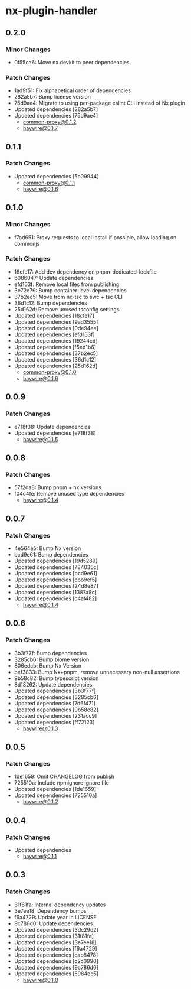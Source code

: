 # nx-plugin-handler

## 0.2.0

### Minor Changes

- 0f55ca6: Move nx devkit to peer dependencies

### Patch Changes

- 1ad9f51: Fix alphabetical order of dependencies
- 282a5b7: Bump license version
- 75d9ae4: Migrate to using per-package eslint CLI instead of Nx plugin
- Updated dependencies [282a5b7]
- Updated dependencies [75d9ae4]
  - common-proxy@0.1.2
  - haywire@0.1.7

## 0.1.1

### Patch Changes

- Updated dependencies [5c09944]
  - common-proxy@0.1.1
  - haywire@0.1.6

## 0.1.0

### Minor Changes

- f7ad651: Proxy requests to local install if possible, allow loading on commonjs

### Patch Changes

- 18cfe17: Add dev dependency on pnpm-dedicated-lockfile
- b086047: Update dependencies
- efd163f: Remove local files from publishing
- 3e72e79: Bump container-level dependencies
- 37b2ec5: Move from nx-tsc to swc + tsc CLI
- 36d1c12: Bump dependencies
- 25d162d: Remove unused tsconfig settings
- Updated dependencies [18cfe17]
- Updated dependencies [9ad3555]
- Updated dependencies [0de94ee]
- Updated dependencies [efd163f]
- Updated dependencies [19244cd]
- Updated dependencies [f5ed1b6]
- Updated dependencies [37b2ec5]
- Updated dependencies [36d1c12]
- Updated dependencies [25d162d]
  - common-proxy@0.1.0
  - haywire@0.1.6

## 0.0.9

### Patch Changes

- e718f38: Update dependencies
- Updated dependencies [e718f38]
  - haywire@0.1.5

## 0.0.8

### Patch Changes

- 57f2da8: Bump pnpm + nx versions
- f04c4fe: Remove unused type dependencies
  - haywire@0.1.4

## 0.0.7

### Patch Changes

- 4e564e5: Bump Nx version
- bcd9e61: Bump dependencies
- Updated dependencies [19d5289]
- Updated dependencies [784035c]
- Updated dependencies [bcd9e61]
- Updated dependencies [cbb9ef5]
- Updated dependencies [24d8e87]
- Updated dependencies [1387a8c]
- Updated dependencies [c4af482]
  - haywire@0.1.4

## 0.0.6

### Patch Changes

- 3b3f77f: Bump dependencies
- 3285cb6: Bump biome version
- 806edcb: Bump Nx Version
- bef3833: Bump Nx+pnpm, remove unnecessary non-null assertions
- 9b58c82: Bump typescript version
- 8d18262: Update dependencies
- Updated dependencies [3b3f77f]
- Updated dependencies [3285cb6]
- Updated dependencies [7d6f471]
- Updated dependencies [9b58c82]
- Updated dependencies [231acc9]
- Updated dependencies [ff72123]
  - haywire@0.1.3

## 0.0.5

### Patch Changes

- 1de1659: Omit CHANGELOG from publish
- 725510a: Include npmignore ignore file
- Updated dependencies [1de1659]
- Updated dependencies [725510a]
  - haywire@0.1.2

## 0.0.4

### Patch Changes

- Updated dependencies
  - haywire@0.1.1

## 0.0.3

### Patch Changes

- 31f81fa: Internal dependency updates
- 3e7ee18: Dependency bumps
- f6a4729: Update year in LICENSE
- 9c786d0: Update dependencies
- Updated dependencies [3dc29d2]
- Updated dependencies [31f81fa]
- Updated dependencies [3e7ee18]
- Updated dependencies [f6a4729]
- Updated dependencies [cab8478]
- Updated dependencies [c2c0990]
- Updated dependencies [9c786d0]
- Updated dependencies [5984ed5]
  - haywire@0.1.0
